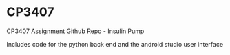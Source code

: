 # CP3407
CP3407 Assignment Github Repo - Insulin Pump

Includes code for the python back end and the android studio user interface
